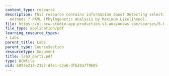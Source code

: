 ```yaml
---
content_type: resource
description: This resource contains information about Detecting selection ? likelihood
  methods ? PAML (Phylogenetic Analysis by Maximum Likelihood).
file: https://ol-ocw-studio-app-production.s3.amazonaws.com/courses/6-877j-computational-evolutionary-biology-fall-2005/b893e2132157d4e1c3a6df620a7f9685_lab3_part2.pdf
file_type: application/pdf
learning_resource_types:
- Labs
parent_title: Labs
parent_type: CourseSection
resourcetype: Document
title: lab3_part2.pdf
type: OCWFile
uid: b893e213-2157-d4e1-c3a6-df620a7f9685
---
```


